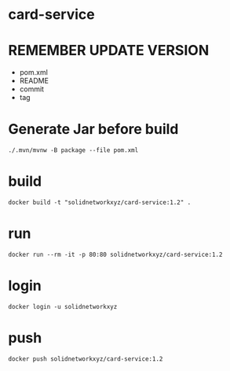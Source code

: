# card-service

# REMEMBER UPDATE VERSION
- pom.xml
- README
- commit
- tag


# Generate Jar before build
````
./.mvn/mvnw -B package --file pom.xml
````

# build
````
docker build -t "solidnetworkxyz/card-service:1.2" .
````

# run
````
docker run --rm -it -p 80:80 solidnetworkxyz/card-service:1.2
````
# login
````
docker login -u solidnetworkxyz
````

# push
````
docker push solidnetworkxyz/card-service:1.2
````

